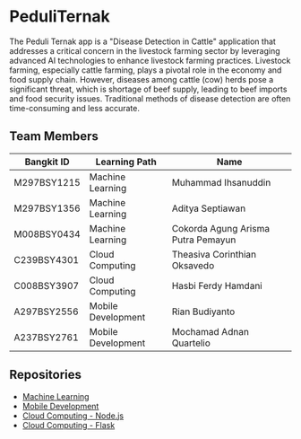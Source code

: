 # PeduliTernak

The Peduli Ternak app is a "Disease Detection in Cattle" application that addresses a critical concern in the livestock farming sector by leveraging advanced AI technologies to enhance livestock farming practices. Livestock farming, especially cattle farming, plays a pivotal role in the economy and food supply chain. However, diseases among cattle (cow) herds pose a significant threat, which is shortage of beef supply, leading to beef imports and food security issues. Traditional methods of disease detection are often time-consuming and less accurate.

## Team Members

| Bangkit ID  | Learning Path      | Name                               |
| ----------- | ------------------ | ---------------------------------- |
| M297BSY1215 | Machine Learning   | Muhammad Ihsanuddin                |
| M297BSY1356 | Machine Learning   | Aditya Septiawan                   |
| M008BSY0434 | Machine Learning   | Cokorda Agung Arisma Putra Pemayun |
| C239BSY4301 | Cloud Computing    | Theasiva Corinthian Oksavedo       |
| C008BSY3907 | Cloud Computing    | Hasbi Ferdy Hamdani                |
| A297BSY2556 | Mobile Development | Rian Budiyanto                     |
| A237BSY2761 | Mobile Development | Mochamad Adnan Quartelio           |

## Repositories

- [Machine Learning](https://github.com/PeduliTernak/ML-Model)
- [Mobile Development](https://github.com/PeduliTernak/peduli-ternak)
- [Cloud Computing - Node.js](https://github.com/PeduliTernak/CloudComputing-Node-API)
- [Cloud Computing - Flask](https://github.com/PeduliTernak/CloudComputing-Flask-API)

